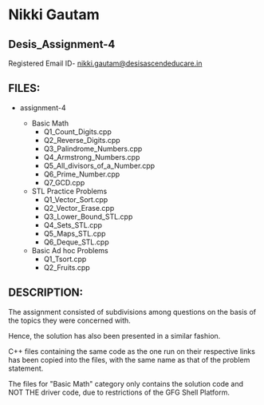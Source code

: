 # Nikki Gautam
## Desis_Assignment-4

Registered Email ID- nikki.gautam@desisascendeducare.in

## FILES:

- assignment-4
  
  - Basic Math
    - Q1_Count_Digits.cpp
    - Q2_Reverse_Digits.cpp
    - Q3_Palindrome_Numbers.cpp
    - Q4_Armstrong_Numbers.cpp
    - Q5_All_divisors_of_a_Number.cpp
    - Q6_Prime_Number.cpp
    - Q7_GCD.cpp
  - STL Practice Problems
    - Q1_Vector_Sort.cpp
    - Q2_Vector_Erase.cpp
    - Q3_Lower_Bound_STL.cpp
    - Q4_Sets_STL.cpp
    - Q5_Maps_STL.cpp
    - Q6_Deque_STL.cpp
  - Basic Ad hoc Problems
    - Q1_Tsort.cpp
    - Q2_Fruits.cpp 

## DESCRIPTION:

The assignment consisted of subdivisions among questions on the basis of the topics they were concerned with. 

Hence, the solution has also been presented in a similar fashion.

C++ files containing the same code as the one run on their respective links has been copied into the files, with the same name as that of the problem statement.

The files for "Basic Math" category only contains the solution code and NOT THE driver code, due to restrictions of the GFG Shell Platform. 
